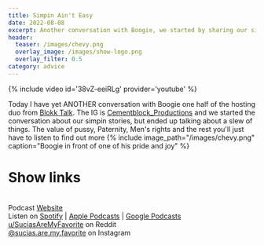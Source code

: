 ```yaml
---
title: Simpin Ain't Easy
date: 2022-08-08
excerpt: Another conversation with Boogie, we started by sharing our simpin stories of our past, how did we get all the way to parternity rights?
header:
  teaser: /images/chevy.png
  overlay_image: /images/show-logo.png
  overlay_filter: 0.5
category: advice
---
```


{% include video id='38vZ-eeiRLg' provider='youtube' %}

Today I have yet ANOTHER conversation with Boogie one half of the hosting duo from [Blokk Talk](https://open.spotify.com/show/2K8ewIGz4Cp544OqMycRoM?si=4c73342748fe4b61). The IG is [Cementblock_Productions](https://www.instagram.com/cementblock_productions/) and we started the conversation about our simpin stories, but ended up talking about a slew of things. The value of pussy, Paternity, Men's rights and the rest you'll just have to listen to find out more
{% include image_path="/images/chevy.png" caption="Boogie in front of one of his pride and joy" %}
# Show links

<br> Podcast [Website](https://sucias.xyz)  <a href='https://sucias.xyz'><i class='fas fa-link'></i></a>
<br> Listen on [Spotify](https://open.spotify.com/show/3XjoipCU3QzeIaQAAQpBdW)  <a href='https://open.spotify.com/show/3XjoipCU3QzeIaQAAQpBdW'><i class='fab fa-spotify'></i></a> | [Apple Podcasts](https://podcasts.apple.com/us/podcast/sucias-are-my-favorite/id1548173787)<i class='fas fa-podcast'></i> | [Google Podcasts](https://podcasts.google.com/feed/aHR0cHM6Ly9hbmNob3IuZm0vcy80MjI0YzYzYy9wb2RjYXN0L3Jzcw)  <a href='https://podcasts.google.com/feed/aHR0cHM6Ly9hbmNob3IuZm0vcy80MjI0YzYzYy9wb2RjYXN0L3Jzcw'><i class='fab fa-google-play'></i></a>
<br> [u/SuciasAreMyFavorite](https://reddit.com/u/suciasaremyfavorite/submitted) on Reddit <a href='https://reddit.com/u/suciasaremyfavorite/submitted'><i class='fa-brands fa-square-reddit'></i></a>
<br> [@sucias.are.my.favorite](https://instagram.com/sucias.are.my.favorite) on Instagram  <a href='https://www.instagram.com/sucias.are.my.favorite'><i class='fa-brands fa-instagram-square'></i></a>
